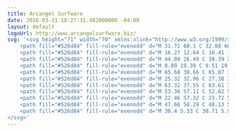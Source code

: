 ```yaml
---
title: Arcangel Surfware
date: 2016-03-31 18:27:31.482000000 -04:00
layout: default
logoUrl: http://www.arcangelsurfware.biz/
svg: '<svg height="71" width="70" xmlns:xlink="http://www.w3.org/1999/xlink" xmlns="http://www.w3.org/2000/svg" viewBox="0 0 70 71">
    <path fill="#526d84" fill-rule="evenodd" d="M 31.72 60.1 C 32.08 60.22 32.6 60.71 32.97 60.52 C 33.98 60.01 32.46 59.28 31.86 59.06 C 30.8 58.67 29.34 58.71 28.38 58.43 C 27.77 58.62 27.72 59.85 27.54 60.73 C 27.21 62.41 26.99 63.55 26.64 65.25 C 26.52 65.83 26.01 67.24 26.92 67.2 C 27.57 67.17 27.55 65.98 27.68 65.32 C 27.85 64.51 28.03 63.83 28.17 63.16 C 29.31 62.57 32.3 64.4 32.07 62.89 C 31.95 62.12 29.46 62.01 28.45 61.91 C 28.57 61.18 28.69 60.43 28.87 59.75 C 29.72 59.78 30.79 59.79 31.72 60.1 L 31.72 60.1 Z M 42.3 62.19 C 42.01 63.57 41.72 64.86 41.46 65.6 C 41.06 64.49 40.71 63.56 40.28 62.26 C 40.05 61.56 39.68 59.15 38.82 59.2 C 38.28 59.23 38.16 60.05 38.05 60.45 C 37.61 62.14 37.58 64.13 37.01 65.46 C 36.7 64.59 36.37 63.61 35.83 62.33 C 35.44 61.42 34.63 59.02 33.6 60.03 C 33.86 61.33 34.68 62.36 35.34 63.86 C 35.59 64.44 35.81 65.11 36.1 65.88 C 36.51 66.92 36.92 68.67 38.05 67.48 C 37.92 65.33 38.87 63.71 39.03 61.63 C 39.25 62.61 39.58 63.44 40 64.69 C 40.26 65.48 40.66 67.28 41.39 67.41 C 42.34 67.57 42.41 66.11 42.58 65.39 C 43.11 63.05 43.82 60.82 43.97 58.57 C 42.44 57.69 42.63 60.62 42.3 62.19 L 42.3 62.19 Z M 52.11 62.89 C 52.89 62.69 52.27 61.86 52.04 61.63 C 50.93 60.52 49.51 58.88 48.35 57.46 C 47.89 56.88 47.54 55.95 46.89 56.41 C 46.42 57.96 46.4 59.96 46.33 61.91 C 46.31 62.19 46.01 62.19 46.06 62.54 C 46.74 63.09 46.01 65.13 46.82 65.39 C 48 65.77 47.5 63.52 47.52 62.54 C 48.23 61.95 48.91 61.33 49.68 60.8 C 50.23 61.07 51.18 63.12 52.11 62.89 L 52.11 62.89 Z M 25.73 60.03 C 25.75 58.11 23.73 56.41 22.32 55.93 C 21.68 55.7 21.31 57.35 21.07 57.87 C 20.2 59.79 18.8 61.12 18.43 63.3 C 19.6 64.41 19.87 62.09 20.38 61.42 C 21.05 61.96 21.45 62.54 21.98 63.44 C 22.29 63.97 22.78 65.67 23.37 65.67 C 23.54 65.67 23.87 65.44 23.93 65.25 C 24.23 64.23 22.63 62.73 22.53 62.12 C 24.53 62.44 25.72 61.57 25.73 60.03 L 25.73 60.03 Z M 51.48 52.79 C 50.85 53.14 49.69 54.09 49.68 54.53 C 49.66 55.02 50.54 55.63 51 56.06 C 52.05 57.05 52.76 58.24 53.71 59.2 C 54.21 59.69 55.64 61.26 55.8 59.96 C 55.92 59.01 54.32 58.8 54.2 58.01 C 54.9 57.63 55.54 57.38 56.63 57.18 C 57.37 57.04 59.15 57.19 59.21 56.48 C 59.3 55.27 56.02 56.08 55.59 56.2 C 57.58 53.27 54.1 51.38 51.48 52.79 L 51.48 52.79 Z M 16.06 51.47 C 14.89 52.37 12.21 55.07 12.03 56.83 C 11.83 58.73 13.49 60.44 15.43 60.17 C 17.28 59.92 18.96 57.98 19.96 56.9 C 20.34 56.48 20.94 56.07 21 55.3 C 20.37 54.61 19.77 55.45 19.4 55.86 C 18.97 56.33 18.5 56.86 18.08 57.25 C 17.24 58.03 16 59.43 14.46 59.13 C 13.63 58.96 13.04 57.93 13.14 56.97 C 13.37 54.66 16.42 53.61 16.9 51.61 C 16.7 51.22 16.26 51.32 16.06 51.47 L 16.06 51.47 Z M 13.63 49.04 C 13.89 49.56 14 50.86 14.67 50.71 C 15.49 50.52 14.56 48.43 14.11 47.92 C 13.32 47.02 10.15 45.6 9.94 48.06 C 9.84 49.22 12.05 52.22 10.01 52.58 C 8.63 52.83 7.3 51.33 7.29 50.01 C 7.29 49.34 7.98 48.55 7.15 48.34 C 6.6 48.3 6.26 48.82 6.18 49.24 C 5.78 51.42 8.03 53.92 10.08 53.7 C 11.09 53.59 11.89 52.73 12.03 51.89 C 12.27 50.34 11.03 49.59 11.12 48.06 C 12.07 47.31 13.18 48.15 13.63 49.04 L 13.63 49.04 Z M 56.36 47.5 C 56.69 46.97 57.62 46.31 57.54 45.77 C 57.52 45.61 57.33 45.26 56.91 45.28 C 56.29 45.3 55.55 46.62 55.31 47.02 C 54.91 47.68 54.79 48.45 54.41 49.11 C 54.27 49.34 53.89 49.52 53.92 49.8 C 53.96 50.25 55.28 50.65 55.8 50.98 C 57.13 51.84 57.91 52.51 59.21 53.28 C 59.81 53.64 60.6 54.08 61.23 53.98 C 61.88 53.87 62.48 52.86 62.83 52.31 C 63.24 51.66 63.67 50.99 63.87 50.01 C 63.7 49.79 63.48 49.61 63.11 49.59 C 62.73 50.02 62.44 50.59 62.06 51.26 C 61.77 51.78 61.46 52.8 60.88 52.86 C 60.07 52.95 59.2 51.91 58.58 51.47 C 58.79 50.98 59.14 50.41 59.49 49.73 C 59.86 48.99 60.82 47.37 59.7 47.37 C 59.08 47.36 58.85 48.51 58.58 49.04 C 58.22 49.76 57.94 50.34 57.61 50.91 C 56.92 50.42 56.16 50 55.45 49.52 C 55.68 48.68 55.92 48.2 56.36 47.5 L 56.36 47.5 Z M 3.33 38.04 C 3.49 38.08 3.83 37.95 3.88 38.11 C 3.94 38.68 3.4 38.64 3.26 39.01 C 3.36 39.07 3.36 39.24 3.39 39.36 C 4.51 39.25 4.58 38.09 4.51 36.79 L 3.33 36.79 L 3.33 38.04 Z M 58.3 39.08 C 61.14 39.2 64.45 39.2 67.28 39.08 C 67.37 37.88 66.85 37.29 66.66 36.37 L 59 36.37 C 58.63 37.14 58.25 37.89 58.3 39.08 L 58.3 39.08 Z M 5.76 36.37 L 8.13 36.37 L 8.13 35.19 L 5.76 35.19 L 5.76 36.37 Z M 3.33 34.77 L 4.51 34.77 L 4.51 33.52 L 3.33 33.52 L 3.33 34.77 Z M 8.55 39.85 L 9.24 39.85 C 11.01 38.16 11.01 33.61 9.38 31.78 C 9.12 31.82 8.69 31.69 8.55 31.85 C 9.81 33.87 9.75 37.81 8.55 39.85 L 8.55 39.85 Z M 58.93 36.02 L 66.66 36.02 L 66.66 29.69 L 59 29.69 C 58.84 31.66 58.98 33.93 58.93 36.02 L 58.93 36.02 Z M 15.23 20.43 C 15.19 19.79 14.32 19.93 13.56 19.74 C 11.89 19.33 9.22 17.91 7.71 17.79 C 7.54 17.77 7.45 17.93 7.36 17.93 C 7.31 18.96 7.92 19.82 8.34 20.64 C 8.77 21.5 9.25 22.35 9.73 23.15 C 9.63 23.24 9.63 23.54 9.73 23.63 C 9.86 23.98 10.2 23.9 10.42 24.12 C 10.93 24.63 11.17 25.86 11.89 25.79 C 12.02 25.78 12.33 25.54 12.37 25.3 C 12.51 24.48 11.1 23.65 11.05 22.94 C 11.02 22.46 11.36 21.93 11.47 21.62 C 11.62 21.17 11.72 20.87 11.96 20.36 C 12.46 20.5 15.3 21.74 15.23 20.43 L 15.23 20.43 Z M 61.37 19.32 C 61.76 19.11 62.87 18.73 62.83 18.14 C 62.8 17.67 62.29 17.6 61.92 17.79 C 60.74 18.41 59.91 18.89 58.37 19.67 C 57.5 20.11 55.06 20.94 54.96 21.76 C 54.87 22.5 55.71 23.34 56.29 24.05 C 56.9 24.81 57.64 25.85 58.3 25.65 C 58.49 25.6 58.64 25.3 58.65 25.17 C 58.7 24.75 57.45 23.62 57.4 23.56 C 56.95 23.06 56.57 22.75 56.22 21.89 C 57.95 21.15 59.7 20.23 61.37 19.32 L 61.37 19.32 Z M 19.05 20.92 C 15.79 24.39 12.87 29.79 13.28 36.72 C 13.66 43.17 16.46 48.04 20.17 51.4 C 23.93 54.82 29.05 57.39 36.04 57.11 C 42.51 56.85 47.22 53.84 50.65 50.22 C 54.16 46.52 56.7 41.35 56.43 34.42 C 56.17 27.9 53.1 23.01 49.54 19.74 C 45.97 16.46 40.55 13.59 33.67 14.03 C 26.87 14.47 22.53 17.23 19.05 20.92 L 19.05 20.92 Z M 14.88 10.9 C 13.65 10.89 11.08 12 11.05 12.99 C 11.04 13.44 11.86 14.12 12.3 14.59 C 13.28 15.61 14.01 16.78 14.95 17.72 C 15.42 18.19 16.71 19.85 16.97 18.62 C 17.18 17.63 15.47 17.39 15.43 16.54 C 16.4 16.09 18.07 15.76 19.33 15.7 C 19.83 15.68 20.48 15.8 20.45 15.14 C 20.39 14.07 17.66 14.73 16.9 14.87 C 18.05 13.02 17.27 10.92 14.88 10.9 L 14.88 10.9 Z M 58.51 13.68 C 58.84 14.07 59.23 15.2 59.84 15.14 C 59.97 15.13 60.28 14.91 60.32 14.66 C 60.44 14 59.53 13.1 59 12.57 C 58.38 11.96 57.76 11.62 57.19 11.32 C 56.8 9.91 55.91 11.3 55.52 11.73 C 54.16 13.25 50.7 15.31 50.79 16.81 C 50.83 17.48 51.65 18.27 52.11 18.76 C 52.7 19.4 53.27 19.87 53.99 20.22 C 55.26 19.6 53.93 18.89 53.22 18.21 C 52.71 17.71 51.96 17.18 51.97 16.67 C 51.99 15.8 53.35 15.34 53.85 14.73 C 54.25 15.17 54.78 15.48 55.45 16.05 C 55.97 16.49 56.58 17.38 57.12 17.3 C 57.37 17.27 57.6 16.89 57.61 16.74 C 57.65 16.2 56.61 15.61 56.22 15.28 C 55.59 14.76 55.17 14.41 54.69 13.96 C 55.3 13.32 56 12.76 56.63 12.15 C 57.22 12.63 57.95 13.02 58.51 13.68 L 58.51 13.68 Z M 45.64 11.87 C 45.55 10.69 46.74 9.58 47.31 9.09 C 47.75 8.71 49.37 7.54 50.44 7.7 C 50.83 7.75 51.21 8.13 51.41 8.39 C 51.58 8.6 51.83 9.31 52.25 9.3 C 53.62 9.27 51.97 7.3 51.69 7.07 C 51.25 6.7 50.68 6.5 49.88 6.58 C 47.65 6.82 44.99 9.41 44.59 11.39 C 44.25 13.11 45.96 14.34 47.52 14.45 C 49.22 14.56 50.1 13.65 51.07 12.85 C 51.52 12.47 51.84 12.39 51.83 12.08 C 51.82 11.63 50.45 10.99 49.68 10.69 C 49.08 10.46 49.11 10.45 48.21 10.34 C 47.77 10.29 47.02 10.14 47.1 10.9 C 47.19 11.76 49.91 11.54 50.09 12.15 C 49.07 13.85 45.77 13.57 45.64 11.87 L 45.64 11.87 Z M 21.07 5.89 C 18.85 7.63 19.02 14.53 23.16 13.89 C 23.87 13.78 24.77 13.06 25.18 12.5 C 25.47 12.1 26.44 10.41 25.32 10.41 C 24.71 10.41 24.62 11.38 24.2 11.94 C 23.95 12.29 23.38 12.72 22.95 12.78 C 19.98 13.17 20.19 7.07 22.46 6.44 C 22.96 6.54 23.09 7.11 23.58 6.86 C 24.28 6.5 23.49 4.95 22.67 4.91 C 22.11 5.64 21.6 5.47 21.07 5.89 L 21.07 5.89 Z M 31.44 4.91 C 31.28 4.48 30.85 2.83 30.33 3.24 C 28.99 4.29 28.81 7.59 27.61 8.88 C 28 9.81 27 10.8 27.4 11.73 C 28.75 12.28 28.56 10.17 28.94 9.3 C 29.85 8.95 30.72 8.58 31.65 8.25 C 31.9 9.19 32.84 11.88 33.81 10.62 C 33.06 8.78 32.18 6.87 31.44 4.91 L 31.44 4.91 Z M 39.51 6.51 C 38.77 5.15 38.25 3.65 37.29 2.48 C 36.22 2.55 36.39 4.01 36.24 5.12 C 36.14 5.88 36.09 6.73 35.97 7.42 C 35.83 8.17 34.74 11.24 35.9 11.18 C 36.7 11.13 36.74 9.05 36.87 8.18 C 37.06 6.93 37.27 5.88 37.5 4.84 C 38.67 7.08 39.44 8.63 40.77 10.55 C 41.14 11.08 41.69 12.13 42.3 12.01 C 42.94 11.89 43.18 9.6 43.34 8.74 C 43.64 7.13 43.87 6.23 43.83 4.91 C 43.81 4.29 43.57 3.47 43.06 3.52 C 42.33 3.59 42.61 5.37 42.58 5.89 C 42.49 7.35 42.11 8.96 41.95 10.27 C 41.01 9.16 40.24 7.85 39.51 6.51 L 39.51 6.51 Z M 33.11 0.74 C 44.52 0.19 52.72 4.67 58.65 10.06 C 61.83 12.95 64.09 15.93 66.1 20.02 C 67.98 23.85 69.52 28.53 69.72 33.8 C 70.14 45.2 65.99 53.37 60.39 59.34 C 55.06 65.02 47.22 69.98 36.66 70.4 C 25.38 70.85 17.19 66.59 11.12 61.08 C 5.06 55.57 0.62 47.99 0.06 37.34 C -0.55 26.06 3.87 17.49 9.24 11.8 C 13.36 7.44 18.6 3.85 25.46 1.92 C 27.79 1.26 30.59 0.86 33.11 0.74 L 33.11 0.74 Z M 33.11 0.74" />
    <path fill="#526d84" fill-rule="evenodd" d="M 16.27 12.64 C 16.41 14.35 15.38 14.9 14.6 15.7 C 13.9 14.8 13.27 13.83 12.37 13.13 C 12.97 12.16 15.39 11.49 16.27 12.64" />
    <path fill="#526d84" fill-rule="evenodd" d="M 44.04 26.49 C 39.39 26.48 35.4 30.08 34.99 34.56 C 34.84 36.21 34.84 37.37 34.43 38.53 C 33.35 41.66 30.86 44.07 26.92 44.51 C 21.47 45.13 17.52 41.31 16.97 36.65 C 16.28 30.86 18.98 26.4 21.63 23.43 C 24.27 20.46 28.2 17.85 33.95 17.51 C 39.83 17.16 44.08 19.47 47.1 22.17 C 50.3 25.04 52.44 28.7 53.02 34 C 52.08 29.96 48.92 26.5 44.04 26.49 M 43.27 38.53 C 41.91 38.3 40.42 36.72 41.18 34.63 C 41.43 33.96 42.11 33.13 43.48 32.96 C 47.67 32.44 47.7 39.25 43.27 38.53 M 53.85 34.21 C 53.41 28.63 50.9 24.36 47.66 21.48 C 44.51 18.68 39.58 16.27 33.46 16.74 C 27.87 17.18 23.55 19.93 20.79 23.08 C 18.02 26.25 15.53 30.87 16.06 37.14 C 16.53 42.7 18.99 46.76 22.39 49.73 C 25.63 52.56 30.3 54.94 36.45 54.46 C 42.11 54.02 46.09 51.58 49.05 48.2 C 51.94 44.89 54.35 40.43 53.85 34.21" />
    <path fill="#526d84" fill-rule="evenodd" d="M 8.89 19.39 C 9.51 19.33 10.17 19.83 10.84 19.95 C 10.64 20.55 10.43 21.16 10.22 21.76 C 9.74 21 9.39 20.12 8.89 19.39" />
    <path fill="#526d84" fill-rule="evenodd" d="M 65.68 30.66 C 65.87 31.84 65.99 34.06 65.61 35.12 C 64.83 35.36 63.75 35.26 62.69 35.26 C 61.69 35.26 60.59 35.41 59.91 35.05 C 59.72 33.91 59.59 31.69 59.98 30.66 C 61.56 30.43 64.09 30.44 65.68 30.66" />
    <path fill="#526d84" fill-rule="evenodd" d="M 25.32 32.96 C 27.38 32.57 29.32 34.35 28.59 36.65 C 27.83 39.01 24.17 39.33 23.23 36.79 C 22.59 35.06 23.61 33.28 25.32 32.96" />
    <path fill="#526d84" fill-rule="evenodd" d="M 63.32 37.55 C 63.61 37.48 64.22 37.72 64.29 37.41 L 64.29 37.27 C 64.1 37.11 63.62 37.25 63.32 37.2 L 63.32 37.55 Z M 61.3 37.55 C 61.59 37.48 62.2 37.72 62.27 37.41 L 62.27 37.27 C 62.08 37.11 61.6 37.25 61.3 37.2 L 61.3 37.55 Z M 59.21 36.72 L 60.25 36.72 L 60.25 37.14 L 61.23 37.14 C 61.38 37.13 61.26 36.84 61.3 36.72 L 62.34 36.72 L 62.34 37.14 L 63.18 37.14 C 63.33 37.13 63.21 36.84 63.25 36.72 L 64.36 36.72 L 64.36 37.14 L 65.26 37.14 C 65.42 37.13 65.29 36.84 65.33 36.72 L 66.38 36.72 L 66.38 37.2 L 65.33 37.2 L 65.33 37.48 C 65.54 37.64 66.05 37.51 66.38 37.55 L 66.38 38.04 L 65.33 38.04 L 65.33 37.62 L 64.43 37.62 C 64.27 37.65 64.43 37.99 64.29 38.04 L 63.32 38.04 C 63.24 37.96 63.24 37.79 63.25 37.62 L 62.41 37.62 C 62.25 37.65 62.41 37.99 62.27 38.04 L 61.3 38.04 L 61.3 37.62 L 60.32 37.62 C 60.17 37.63 60.29 37.92 60.25 38.04 C 59.91 38.01 59.44 38.11 59.21 37.97 L 59.21 37.62 C 59.44 37.48 59.91 37.58 60.25 37.55 L 60.25 37.27 C 60.07 37.11 59.58 37.25 59.28 37.2 C 59.18 37.11 59.21 36.9 59.21 36.72 L 59.21 36.72 Z M 59.21 36.72" />
    <path fill="#526d84" fill-rule="evenodd" d="M 53.36 57.11 C 52.62 56.23 51.86 55.37 51.07 54.53 C 51.79 53.76 53.89 52.85 54.96 53.91 C 55.22 55.5 54.15 56.33 53.36 57.11" />
    <path fill="#526d84" fill-rule="evenodd" d="M 22.46 57.32 C 23.72 57.8 24.87 58.99 24.48 60.66 C 23.52 61.51 21.75 60.84 20.93 60.31 C 21.48 59.35 22.11 58.47 22.46 57.32" />
    <path fill="#526d84" fill-rule="evenodd" d="M 47.66 58.29 C 48.13 58.77 48.51 59.34 48.98 59.82 C 48.54 60.29 47.96 60.61 47.52 61.08 C 47.48 60.34 47.62 59.18 47.66 58.29" />
    <path fill="#526d84" fill-rule="evenodd" d="M 30.4 5.33 C 30.71 5.9 30.94 6.55 31.16 7.21 C 30.57 7.43 29.95 7.63 29.42 7.91 C 29.57 7.15 30.08 6.15 30.4 5.33" />
</svg>'
---
```

